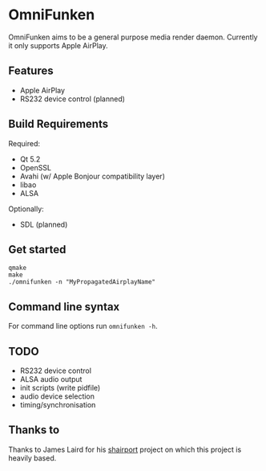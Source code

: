 OmniFunken
==========
OmniFunken aims to be a general purpose media render daemon. Currently it only supports Apple AirPlay.


Features
--------
* Apple AirPlay
* RS232 device control (planned)


Build Requirements
------------------
Required:
* Qt 5.2
* OpenSSL
* Avahi (w/ Apple Bonjour compatibility layer)
* libao
* ALSA

Optionally:
* SDL (planned)


Get started
-----------
```
qmake
make
./omnifunken -n "MyPropagatedAirplayName"
```


Command line syntax
-------------------
For command line options run `omnifunken -h`.


TODO
----
* RS232 device control
* ALSA audio output
* init scripts (write pidfile)
* audio device selection
* timing/synchronisation


Thanks to
---------
Thanks to James Laird for his [shairport](https://github.com/abrasive/shairport) project on which this project is heavily based.


